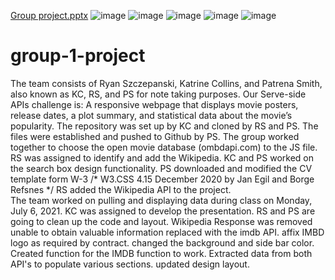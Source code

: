 [Group project.pptx](https://github.com/katrinecollins/group-1-project/files/6796962/Group.project.pptx)
![image](https://user-images.githubusercontent.com/84186127/125196463-0e373380-e228-11eb-9808-6ee112d56351.png)
![image](https://user-images.githubusercontent.com/84186127/125196470-1f804000-e228-11eb-97c5-ed08d77530ea.png)
![image](https://user-images.githubusercontent.com/84186127/125196481-29a23e80-e228-11eb-802d-47aefb17aac0.png)
![image](https://user-images.githubusercontent.com/84186127/125196490-358e0080-e228-11eb-8c4c-88a3de9e2def.png)
![image](https://user-images.githubusercontent.com/84186127/125196519-4b032a80-e228-11eb-9d72-fd29b3234ade.png)

# group-1-project
The team consists of Ryan Szczepanski, Katrine Collins, and Patrena Smith, also known as KC, RS, and PS for note taking purposes. Our Serve-side APIs challenge is: A responsive webpage that displays movie posters, release dates, a plot summary, and statistical data about the movie’s popularity. The repository was set up by KC and cloned by RS and PS.  The files were established and pushed to Github by PS.  The group worked together to choose the open movie database (ombdapi.com) to the JS file. RS was assigned to identify and add the Wikipedia. KC and PS worked on the search box design functionality.
PS downloaded and modified the CV template form W-3 /* W3.CSS 4.15 December 2020 by Jan Egil and Borge Refsnes */
RS added the Wikipedia API to the project.  
The team worked on pulling and displaying data during class on Monday, July 6, 2021. KC was assigned to develop the presentation.  RS and PS are going to clean up the code and layout. 
Wikipedia Response was removed unable to obtain valuable information replaced with the imdb API.
affix IMBD logo as required by contract.
changed the background and side bar color. 
Created function for the IMDB function to work. 
Extracted data from both API's to populate various sections.
updated design layout.

